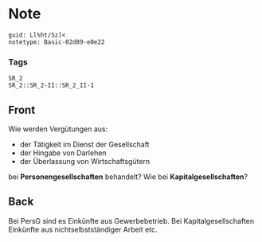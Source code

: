 # Note
```
guid: Ll%ht/Sz]<
notetype: Basic-02d89-e0e22
```

### Tags
```
SR_2
SR_2::SR_2-II::SR_2_II-1
```

## Front
Wie werden Vergütungen aus:
<ul>
  <li>der Tätigkeit im Dienst der Gesellschaft
  <li>der Hingabe von Darlehen
  <li>der Überlassung von Wirtschaftsgütern
</ul>bei <b>Personengesellschaften</b> behandelt? Wie bei
<b>Kapitalgesellschaften</b>?

## Back
Bei PersG sind es Einkünfte aus Gewerbebetrieb.
Bei Kapitalgesellschaften Einkünfte aus nichtselbstständiger Arbeit etc.
